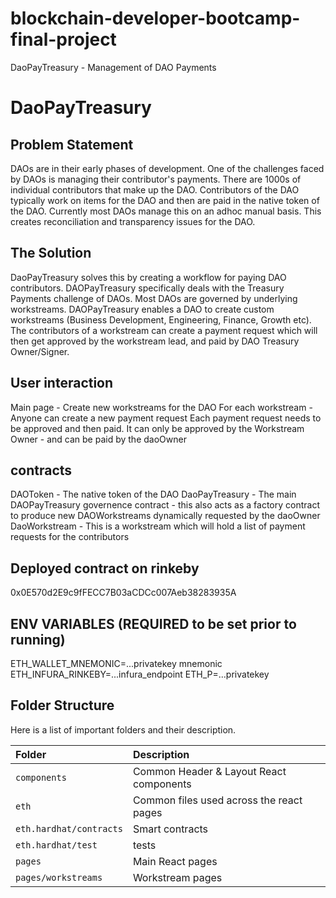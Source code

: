 # blockchain-developer-bootcamp-final-project
DaoPayTreasury - Management of DAO Payments

# DaoPayTreasury
## Problem Statement
DAOs are in their early phases of development. One of the challenges faced by DAOs is managing their contributor's payments. There are 1000s of individual contributors that make up the DAO. Contributors of the DAO typically work on items for the DAO and then are paid in the native token of the DAO. Currently most DAOs manage this on an adhoc manual basis. This creates reconciliation and transparency issues for the DAO.

## The Solution
DaoPayTreasury solves this by creating a workflow for paying DAO contributors.
DAOPayTreasury specifically deals with the Treasury Payments challenge of DAOs. Most DAOs are governed by underlying workstreams. DAOPayTreasury enables a DAO to create custom workstreams (Business Development, Engineering, Finance, Growth etc). The contributors of a workstream can create a payment request which will then get approved by the workstream lead, and paid by DAO Treasury Owner/Signer.


## User interaction
Main page - Create new workstreams for the DAO
For each workstream - Anyone can create a new payment request
Each payment request needs to be approved and then paid.
It can only be approved by the Workstream Owner - and can be paid by the daoOwner

## contracts
DAOToken - The native token of the DAO
DaoPayTreasury - The main DAOPayTreasury governence contract - this also acts as a factory contract to produce new DAOWorkstreams dynamically requested by the daoOwner
DaoWorkstream - This is a workstream which will hold a list of payment requests for the contributors

## Deployed contract on rinkeby
0x0E570d2E9c9fFECC7B03aCDCc007Aeb38283935A

## ENV VARIABLES (REQUIRED to be set prior to running)
ETH_WALLET_MNEMONIC=...privatekey mnemonic
ETH_INFURA_RINKEBY=...infura_endpoint
ETH_P=...privatekey

## Folder Structure
Here is a list of important folders and their description.

| Folder                       | Description                                            |
|:-----------------------------|:-------------------------------------------------------|
| `components`                 | Common Header & Layout React components                |
| `eth`                        | Common files used across the react pages               |
| `eth.hardhat/contracts`      | Smart contracts                                        |
| `eth.hardhat/test`           | tests                                                  |
| `pages`                      | Main React pages                                       |
| `pages/workstreams`          | Workstream pages                                       |
